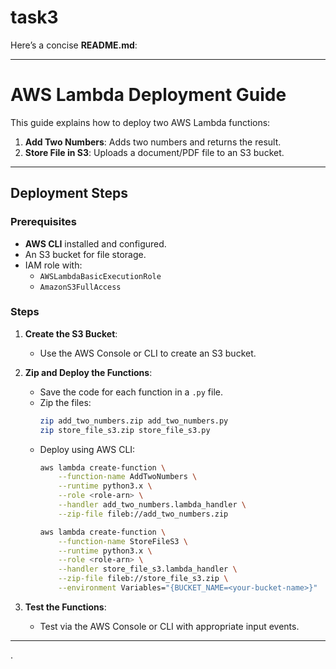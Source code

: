 # task3
Here’s a concise **README.md**:

---

# AWS Lambda Deployment Guide

This guide explains how to deploy two AWS Lambda functions:

1. **Add Two Numbers**: Adds two numbers and returns the result.
2. **Store File in S3**: Uploads a document/PDF file to an S3 bucket.

---

## Deployment Steps

### Prerequisites
- **AWS CLI** installed and configured.
- An S3 bucket for file storage.
- IAM role with:
  - `AWSLambdaBasicExecutionRole`
  - `AmazonS3FullAccess`

### Steps

1. **Create the S3 Bucket**:
   - Use the AWS Console or CLI to create an S3 bucket.
   
2. **Zip and Deploy the Functions**:
   - Save the code for each function in a `.py` file.
   - Zip the files:
     ```bash
     zip add_two_numbers.zip add_two_numbers.py
     zip store_file_s3.zip store_file_s3.py
     ```
   - Deploy using AWS CLI:
     ```bash
     aws lambda create-function \
         --function-name AddTwoNumbers \
         --runtime python3.x \
         --role <role-arn> \
         --handler add_two_numbers.lambda_handler \
         --zip-file fileb://add_two_numbers.zip
     
     aws lambda create-function \
         --function-name StoreFileS3 \
         --runtime python3.x \
         --role <role-arn> \
         --handler store_file_s3.lambda_handler \
         --zip-file fileb://store_file_s3.zip \
         --environment Variables="{BUCKET_NAME=<your-bucket-name>}"
     ```

3. **Test the Functions**:
   - Test via the AWS Console or CLI with appropriate input events.

---

.
